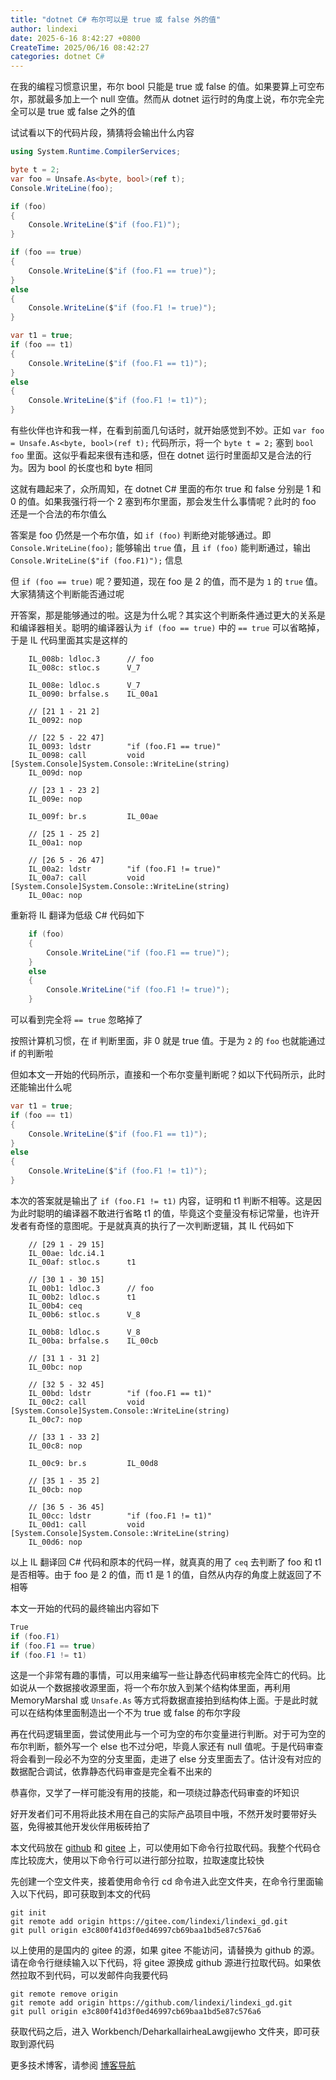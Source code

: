 ```yaml
---
title: "dotnet C# 布尔可以是 true 或 false 外的值"
author: lindexi
date: 2025-6-16 8:42:27 +0800
CreateTime: 2025/06/16 08:42:27
categories: dotnet C#
---
```


在我的编程习惯意识里，布尔 bool 只能是 true 或 false 的值。如果要算上可空布尔，那就最多加上一个 null 空值。然而从 dotnet 运行时的角度上说，布尔完全完全可以是 true 或 false 之外的值

<!--more-->


<!-- CreateTime:2025/06/16 08:42:27 -->

<!-- 发布 -->
<!-- 博客 -->

试试看以下的代码片段，猜猜将会输出什么内容

```csharp
using System.Runtime.CompilerServices;

byte t = 2;
var foo = Unsafe.As<byte, bool>(ref t);
Console.WriteLine(foo);

if (foo)
{
    Console.WriteLine($"if (foo.F1)");
}

if (foo == true)
{
    Console.WriteLine($"if (foo.F1 == true)");
}
else
{
    Console.WriteLine($"if (foo.F1 != true)");
}

var t1 = true;
if (foo == t1)
{
    Console.WriteLine($"if (foo.F1 == t1)");
}
else
{
    Console.WriteLine($"if (foo.F1 != t1)");
}
```

有些伙伴也许和我一样，在看到前面几句话时，就开始感觉到不妙。正如 `var foo = Unsafe.As<byte, bool>(ref t);` 代码所示，将一个 `byte t = 2;` 塞到 `bool foo` 里面。这似乎看起来很有违和感，但在 dotnet 运行时里面却又是合法的行为。因为 bool 的长度也和 byte 相同

这就有趣起来了，众所周知，在 dotnet C# 里面的布尔 true 和 false 分别是 1 和 0 的值。如果我强行将一个 2 塞到布尔里面，那会发生什么事情呢？此时的 foo 还是一个合法的布尔值么

答案是 foo 仍然是一个布尔值，如 `if (foo)` 判断绝对能够通过。即 `Console.WriteLine(foo);` 能够输出 `true` 值，且 `if (foo)` 能判断通过，输出 `Console.WriteLine($"if (foo.F1)");` 信息

但 `if (foo == true)` 呢？要知道，现在 foo 是 2 的值，而不是为 `1` 的 `true` 值。大家猜猜这个判断能否通过呢

开答案，那是能够通过的啦。这是为什么呢？其实这个判断条件通过更大的关系是和编译器相关。聪明的编译器认为 `if (foo == true)` 中的 `== true` 可以省略掉，于是 IL 代码里面其实是这样的

```
    IL_008b: ldloc.3      // foo
    IL_008c: stloc.s      V_7

    IL_008e: ldloc.s      V_7
    IL_0090: brfalse.s    IL_00a1

    // [21 1 - 21 2]
    IL_0092: nop

    // [22 5 - 22 47]
    IL_0093: ldstr        "if (foo.F1 == true)"
    IL_0098: call         void [System.Console]System.Console::WriteLine(string)
    IL_009d: nop

    // [23 1 - 23 2]
    IL_009e: nop

    IL_009f: br.s         IL_00ae

    // [25 1 - 25 2]
    IL_00a1: nop

    // [26 5 - 26 47]
    IL_00a2: ldstr        "if (foo.F1 != true)"
    IL_00a7: call         void [System.Console]System.Console::WriteLine(string)
    IL_00ac: nop
```

重新将 IL 翻译为低级 C# 代码如下

```csharp
    if (foo)
    {
        Console.WriteLine("if (foo.F1 == true)");
    }
    else
    {
        Console.WriteLine("if (foo.F1 != true)");
    }
```

可以看到完全将 `== true` 忽略掉了

按照计算机习惯，在 if 判断里面，非 0 就是 true 值。于是为 `2` 的 `foo` 也就能通过 if 的判断啦

但如本文一开始的代码所示，直接和一个布尔变量判断呢？如以下代码所示，此时还能输出什么呢

```csharp
var t1 = true;
if (foo == t1)
{
    Console.WriteLine($"if (foo.F1 == t1)");
}
else
{
    Console.WriteLine($"if (foo.F1 != t1)");
}
```

本次的答案就是输出了 `if (foo.F1 != t1)` 内容，证明和 t1 判断不相等。这是因为此时聪明的编译器不敢进行省略 t1 的值，毕竟这个变量没有标记常量，也许开发者有奇怪的意图呢。于是就真真的执行了一次判断逻辑，其 IL 代码如下

```
    // [29 1 - 29 15]
    IL_00ae: ldc.i4.1
    IL_00af: stloc.s      t1

    // [30 1 - 30 15]
    IL_00b1: ldloc.3      // foo
    IL_00b2: ldloc.s      t1
    IL_00b4: ceq
    IL_00b6: stloc.s      V_8

    IL_00b8: ldloc.s      V_8
    IL_00ba: brfalse.s    IL_00cb

    // [31 1 - 31 2]
    IL_00bc: nop

    // [32 5 - 32 45]
    IL_00bd: ldstr        "if (foo.F1 == t1)"
    IL_00c2: call         void [System.Console]System.Console::WriteLine(string)
    IL_00c7: nop

    // [33 1 - 33 2]
    IL_00c8: nop

    IL_00c9: br.s         IL_00d8

    // [35 1 - 35 2]
    IL_00cb: nop

    // [36 5 - 36 45]
    IL_00cc: ldstr        "if (foo.F1 != t1)"
    IL_00d1: call         void [System.Console]System.Console::WriteLine(string)
    IL_00d6: nop
```

以上 IL 翻译回 C# 代码和原本的代码一样，就真真的用了 `ceq` 去判断了 foo 和 t1 是否相等。由于 foo 是 2 的值，而 t1 是 1 的值，自然从内存的角度上就返回了不相等

本文一开始的代码的最终输出内容如下

```csharp
True
if (foo.F1)
if (foo.F1 == true)
if (foo.F1 != t1)
```

这是一个非常有趣的事情，可以用来编写一些让静态代码审核完全阵亡的代码。比如说从一个数据接收源里面，将一个布尔放入到某个结构体里面，再利用 MemoryMarshal 或 `Unsafe.As` 等方式将数据直接拍到结构体上面。于是此时就可以在结构体里面制造出一个不为 true 或 false 的布尔字段

再在代码逻辑里面，尝试使用此与一个可为空的布尔变量进行判断。对于可为空的布尔判断，额外写一个 else 也不过分吧，毕竟人家还有 null 值呢。于是代码审查将会看到一段必不为空的分支里面，走进了 else 分支里面去了。估计没有对应的数据配合调试，依靠静态代码审查是完全看不出来的

恭喜你，又学了一样可能没有用的技能，和一项绕过静态代码审查的坏知识

好开发者们可不用将此技术用在自己的实际产品项目中哦，不然开发时要带好头盔，免得被其他开发伙伴用板砖拍了

本文代码放在 [github](https://github.com/lindexi/lindexi_gd/tree/e3c800f41d3f0ed46997cb69baa1bd5e87c576a6/Workbench/DeharkallairheaLawgijewho) 和 [gitee](https://gitee.com/lindexi/lindexi_gd/blob/e3c800f41d3f0ed46997cb69baa1bd5e87c576a6/Workbench/DeharkallairheaLawgijewho) 上，可以使用如下命令行拉取代码。我整个代码仓库比较庞大，使用以下命令行可以进行部分拉取，拉取速度比较快

先创建一个空文件夹，接着使用命令行 cd 命令进入此空文件夹，在命令行里面输入以下代码，即可获取到本文的代码

```
git init
git remote add origin https://gitee.com/lindexi/lindexi_gd.git
git pull origin e3c800f41d3f0ed46997cb69baa1bd5e87c576a6
```

以上使用的是国内的 gitee 的源，如果 gitee 不能访问，请替换为 github 的源。请在命令行继续输入以下代码，将 gitee 源换成 github 源进行拉取代码。如果依然拉取不到代码，可以发邮件向我要代码

```
git remote remove origin
git remote add origin https://github.com/lindexi/lindexi_gd.git
git pull origin e3c800f41d3f0ed46997cb69baa1bd5e87c576a6
```

获取代码之后，进入 Workbench/DeharkallairheaLawgijewho 文件夹，即可获取到源代码

更多技术博客，请参阅 [博客导航](https://blog.lindexi.com/post/%E5%8D%9A%E5%AE%A2%E5%AF%BC%E8%88%AA.html )
